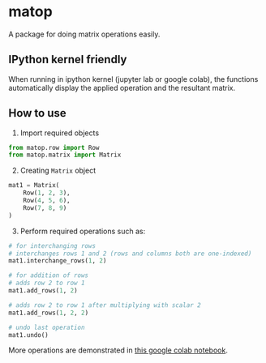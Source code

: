 # matop
A package for doing matrix operations easily.


## IPython kernel friendly
When running in ipython kernel (jupyter lab or google colab), the functions automatically display the applied operation and the resultant matrix.


## How to use
1. Import required objects
```python
from matop.row import Row
from matop.matrix import Matrix
```
2. Creating `Matrix` object
```python
mat1 = Matrix(
    Row(1, 2, 3),
    Row(4, 5, 6),
    Row(7, 8, 9)
)
```
3. Perform required operations such as:
```python
# for interchanging rows
# interchanges rows 1 and 2 (rows and columns both are one-indexed)
mat1.interchange_rows(1, 2)

# for addition of rows
# adds row 2 to row 1
mat1.add_rows(1, 2)

# adds row 2 to row 1 after multiplying with scalar 2
mat1.add_rows(1, 2, 2)

# undo last operation
mat1.undo()
```

More operations are demonstrated in [this google colab notebook](https://colab.research.google.com/drive/1NuTzW1Ogtwq4X8HT-3cjqe_VEIAP8gfa?usp=sharing).
